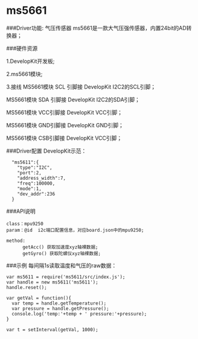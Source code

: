# ms5661

###Driver功能: 气压传感器
ms5661是一款大气压强传感器，内置24bit的AD转换器；


###硬件资源

1.DevelopKit开发板;

2.ms5661模块;

3.接线
MS5661模块 SCL 引脚接 DevelopKit I2C2的SCL引脚；

MS5661模块 SDA 引脚接 DevelopKit I2C2的SDA引脚；

MS5661模块 VCC引脚接 DevelopKit VCC引脚；

MS5661模块 GND引脚接 DevelopKit GND引脚；

MS5661模块 CSB引脚接 DevelopKit VCC引脚；
 
###Driver配置
DevelopKit示范：

```
  "ms5611":{
    "type":"I2C",
    "port":2,
    "address_width":7,
    "freq":100000,
    "mode":1,
    "dev_addr":236
  }
```


###API说明
```
class：mpu9250
param：@id  i2c端口配置信息，对应board.json中的mpu9250;

method:
      getAcc() 获取加速度xyz轴裸数据;
      getGyro() 获取陀螺仪xyz轴裸数据;
```


###示例
每间隔1s读取温度和气压的raw数据：

```
var ms5611 = require('ms5611/src/index.js');
var handle = new ms5611('ms5611');
handle.reset();

var getVal = function(){
  var temp = handle.getTemperature();
  var pressure = handle.getPressure();
  console.log('temp:'+temp + ' pressure:'+pressure);
}

var t = setInterval(getVal, 1000);
```







